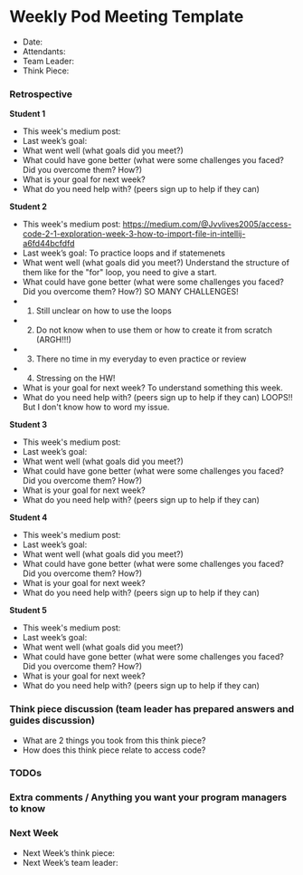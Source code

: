 # Weekly Pod Meeting Template

* Date:
* Attendants:
* Team Leader:
* Think Piece:

### Retrospective

**Student 1**

* This week's medium post:
* Last week’s goal:
* What went well (what goals did you meet?)
* What could have gone better (what were some challenges you faced? Did you overcome them? How?)
* What is your goal for next week?
* What do you need help with? (peers sign up to help if they can)

**Student 2**

* This week's medium post: https://medium.com/@Jvvlives2005/access-code-2-1-exploration-week-3-how-to-import-file-in-intellij-a6fd44bcfdfd
* Last week’s goal: To practice loops and if statemenets
* What went well (what goals did you meet?) Understand the structure of them like for the "for" loop, you need to give a start.
* What could have gone better (what were some challenges you faced? Did you overcome them? How?) SO MANY CHALLENGES! <br />  
* 1. Still unclear on how to use the loops </br>
* 2. Do not know when to use them or how to create it from scratch (ARGH!!!) <br /> 
* 3. There no time in my everyday to even practice or review <br /> 
* 4. Stressing on the HW!
* What is your goal for next week? To understand something this week. 
* What do you need help with? (peers sign up to help if they can) LOOPS!! But I don't know how to word my issue.

**Student 3**

* This week's medium post:
* Last week’s goal:
* What went well (what goals did you meet?)
* What could have gone better (what were some challenges you faced? Did you overcome them? How?)
* What is your goal for next week?
* What do you need help with? (peers sign up to help if they can)

**Student 4**

* This week's medium post:
* Last week’s goal:
* What went well (what goals did you meet?)
* What could have gone better (what were some challenges you faced? Did you overcome them? How?)
* What is your goal for next week?
* What do you need help with? (peers sign up to help if they can)

**Student 5**

* This week's medium post:
* Last week’s goal:
* What went well (what goals did you meet?)
* What could have gone better (what were some challenges you faced? Did you overcome them? How?)
* What is your goal for next week?
* What do you need help with? (peers sign up to help if they can)

### Think piece discussion (team leader has prepared answers and guides discussion)

* What are 2 things you took from this think piece?
* How does this think piece relate to access code?

### TODOs

### Extra comments / Anything you want your program managers to know

### Next Week

* Next Week’s think piece:
* Next Week’s team leader:

